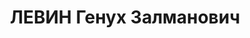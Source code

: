 ---
title: ЛЕВИН Генух Залманович
description: зав. складом фабрики им. Мюнценберга, арестован в декабре 1936, осужден
  8 мая 1937 г. той же Выездной сессией Военной коллегии по ст. ст. 17-58-8, 58-11
  на 10 лет тюремного заключения, по отбытии наказания 4 января 1947 г. Особым совещанием
  при МВД СССР был сослан на 5 лет, а 19 июля 1950 г. сослан на поселение в Красноярский
  край Особым совещанием при МГБ СССР с поглощением предыдущего постановления.
---